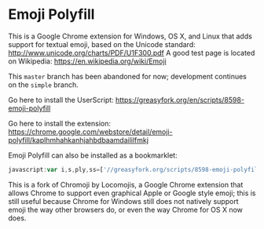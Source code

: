 Emoji Polyfill
========

This is a Google Chrome extension for Windows, OS X, and Linux that adds support
for textual emoji, based on the Unicode standard: http://www.unicode.org/charts/PDF/U1F300.pdf
A good test page is located on Wikipedia: https://en.wikipedia.org/wiki/Emoji

This `master` branch has been abandoned for now; development continues on the `simple` branch.

Go here to install the UserScript: https://greasyfork.org/en/scripts/8598-emoji-polyfill

Go here to install the extension: https://chrome.google.com/webstore/detail/emoji-polyfill/kaplhmhahkanhjahbdbaamdaililfmkj

Emoji Polyfill can also be installed as a bookmarklet:
```javascript
javascript:var i,s,ply,ss=['//greasyfork.org/scripts/8598-emoji-polyfill/code/Emoji Polyfill.user.js'];if(!ply){ply=true;for(i=ss.length;i--;){s=document.createElement('script');s.src=ss[i];document.body.appendChild(s);}}void(0);
```

This is a fork of Chromoji by Locomojis, a Google Chrome extension that allows Chrome to
support even graphical Apple or Google style emoji; this is still useful because
Chrome for Windows still does not natively support emoji the way other browsers do, or
even the way Chrome for OS X now does.
